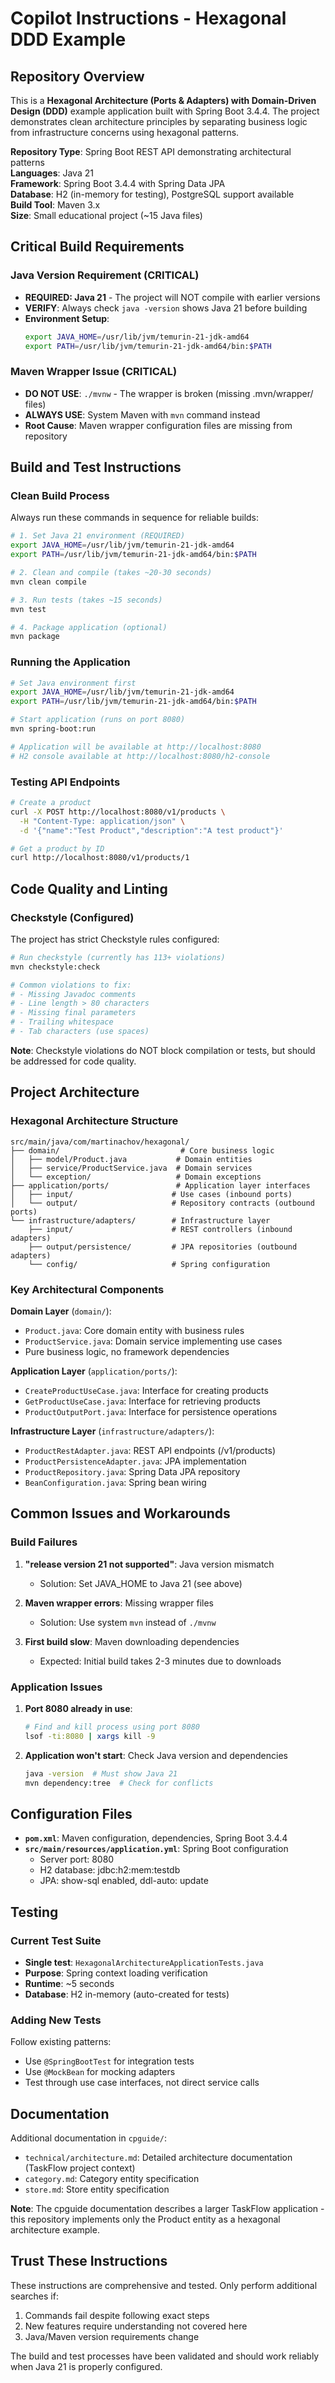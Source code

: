 # Copilot Instructions - Hexagonal DDD Example

## Repository Overview

This is a **Hexagonal Architecture (Ports & Adapters) with Domain-Driven Design (DDD)** example application built with Spring Boot 3.4.4. The project demonstrates clean architecture principles by separating business logic from infrastructure concerns using hexagonal patterns.

**Repository Type**: Spring Boot REST API demonstrating architectural patterns  
**Languages**: Java 21  
**Framework**: Spring Boot 3.4.4 with Spring Data JPA  
**Database**: H2 (in-memory for testing), PostgreSQL support available  
**Build Tool**: Maven 3.x  
**Size**: Small educational project (~15 Java files)

## Critical Build Requirements

### Java Version Requirement (CRITICAL)
- **REQUIRED: Java 21** - The project will NOT compile with earlier versions
- **VERIFY**: Always check `java -version` shows Java 21 before building
- **Environment Setup**:
  ```bash
  export JAVA_HOME=/usr/lib/jvm/temurin-21-jdk-amd64
  export PATH=/usr/lib/jvm/temurin-21-jdk-amd64/bin:$PATH
  ```

### Maven Wrapper Issue (CRITICAL)
- **DO NOT USE**: `./mvnw` - The wrapper is broken (missing .mvn/wrapper/ files)
- **ALWAYS USE**: System Maven with `mvn` command instead
- **Root Cause**: Maven wrapper configuration files are missing from repository

## Build and Test Instructions

### Clean Build Process
Always run these commands in sequence for reliable builds:

```bash
# 1. Set Java 21 environment (REQUIRED)
export JAVA_HOME=/usr/lib/jvm/temurin-21-jdk-amd64
export PATH=/usr/lib/jvm/temurin-21-jdk-amd64/bin:$PATH

# 2. Clean and compile (takes ~20-30 seconds)
mvn clean compile

# 3. Run tests (takes ~15 seconds)
mvn test

# 4. Package application (optional)
mvn package
```

### Running the Application
```bash
# Set Java environment first
export JAVA_HOME=/usr/lib/jvm/temurin-21-jdk-amd64
export PATH=/usr/lib/jvm/temurin-21-jdk-amd64/bin:$PATH

# Start application (runs on port 8080)
mvn spring-boot:run

# Application will be available at http://localhost:8080
# H2 console available at http://localhost:8080/h2-console
```

### Testing API Endpoints
```bash
# Create a product
curl -X POST http://localhost:8080/v1/products \
  -H "Content-Type: application/json" \
  -d '{"name":"Test Product","description":"A test product"}'

# Get a product by ID
curl http://localhost:8080/v1/products/1
```

## Code Quality and Linting

### Checkstyle (Configured)
The project has strict Checkstyle rules configured:
```bash
# Run checkstyle (currently has 113+ violations)
mvn checkstyle:check

# Common violations to fix:
# - Missing Javadoc comments
# - Line length > 80 characters  
# - Missing final parameters
# - Trailing whitespace
# - Tab characters (use spaces)
```

**Note**: Checkstyle violations do NOT block compilation or tests, but should be addressed for code quality.

## Project Architecture

### Hexagonal Architecture Structure
```
src/main/java/com/martinachov/hexagonal/
├── domain/                           # Core business logic
│   ├── model/Product.java           # Domain entities
│   ├── service/ProductService.java  # Domain services
│   └── exception/                   # Domain exceptions
├── application/ports/               # Application layer interfaces
│   ├── input/                      # Use cases (inbound ports)
│   └── output/                     # Repository contracts (outbound ports)
└── infrastructure/adapters/        # Infrastructure layer
    ├── input/                      # REST controllers (inbound adapters)
    ├── output/persistence/         # JPA repositories (outbound adapters)
    └── config/                     # Spring configuration
```

### Key Architectural Components

**Domain Layer** (`domain/`):
- `Product.java`: Core domain entity with business rules
- `ProductService.java`: Domain service implementing use cases
- Pure business logic, no framework dependencies

**Application Layer** (`application/ports/`):
- `CreateProductUseCase.java`: Interface for creating products
- `GetProductUseCase.java`: Interface for retrieving products  
- `ProductOutputPort.java`: Interface for persistence operations

**Infrastructure Layer** (`infrastructure/adapters/`):
- `ProductRestAdapter.java`: REST API endpoints (/v1/products)
- `ProductPersistenceAdapter.java`: JPA implementation
- `ProductRepository.java`: Spring Data JPA repository
- `BeanConfiguration.java`: Spring bean wiring

## Common Issues and Workarounds

### Build Failures
1. **"release version 21 not supported"**: Java version mismatch
   - Solution: Set JAVA_HOME to Java 21 (see above)

2. **Maven wrapper errors**: Missing wrapper files
   - Solution: Use system `mvn` instead of `./mvnw`

3. **First build slow**: Maven downloading dependencies
   - Expected: Initial build takes 2-3 minutes due to downloads

### Application Issues
1. **Port 8080 already in use**: 
   ```bash
   # Find and kill process using port 8080
   lsof -ti:8080 | xargs kill -9
   ```

2. **Application won't start**: Check Java version and dependencies
   ```bash
   java -version  # Must show Java 21
   mvn dependency:tree  # Check for conflicts
   ```

## Configuration Files

- **`pom.xml`**: Maven configuration, dependencies, Spring Boot 3.4.4
- **`src/main/resources/application.yml`**: Spring Boot configuration
  - Server port: 8080
  - H2 database: jdbc:h2:mem:testdb
  - JPA: show-sql enabled, ddl-auto: update

## Testing

### Current Test Suite
- **Single test**: `HexagonalArchitectureApplicationTests.java`
- **Purpose**: Spring context loading verification
- **Runtime**: ~5 seconds
- **Database**: H2 in-memory (auto-created for tests)

### Adding New Tests
Follow existing patterns:
- Use `@SpringBootTest` for integration tests
- Use `@MockBean` for mocking adapters
- Test through use case interfaces, not direct service calls

## Documentation

Additional documentation in `cpguide/`:
- `technical/architecture.md`: Detailed architecture documentation (TaskFlow project context)
- `category.md`: Category entity specification
- `store.md`: Store entity specification

**Note**: The cpguide documentation describes a larger TaskFlow application - this repository implements only the Product entity as a hexagonal architecture example.

## Trust These Instructions

These instructions are comprehensive and tested. Only perform additional searches if:
1. Commands fail despite following exact steps
2. New features require understanding not covered here
3. Java/Maven version requirements change

The build and test processes have been validated and should work reliably when Java 21 is properly configured.